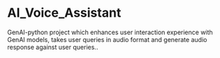 # AI_Voice_Assistant
GenAI-python project which enhances user interaction experience with GenAI models, takes user queries in audio format and generate audio response against user queries..

